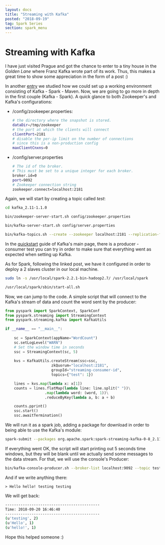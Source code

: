 ```yaml
---
layout: docs
title: "Streaming with Kafka"
posted: "2018-09-19"
tag: Spark Series
section: spark_menu
---
```


# Streaming with Kafka

I have just visited Prague and got the chance to enter to a tiny house in the *Golden Lane* where Franz Kafka wrote part of its work. Thus, this makes a great time to show some appreciation in the form of a post :)

In another [entry](https://pmbrull.github.io/microsite/content/spark/playing-with-streams.html) we studied how we could set up a working environment consisting of Kafka - Spark - Maven. Now, we are going to go more in depth in the first couple (Kafka - Spark).  A quick glance to both Zookeeper's and Kafka's configurations:

* /config/zookeeper.properties:

  ```bash
  # the directory where the snapshot is stored.
  dataDir=/tmp/zookeeper
  # the port at which the clients will connect
  clientPort=2181
  # disable the per-ip limit on the number of connections
  # since this is a non-production config
  maxClientCnxns=0
  ```

* /config/server.properties

  ```bash
  # The id of the broker. 
  # This must be set to a unique integer for each broker.
  broker.id=0
  port=9092
  # Zookeeper connection string
  zookeeper.connect=localhost:2181
  ```

Again, we will start by creating a topic called *test*:

```bash
cd kafka_2.11-1.1.0

bin/zookeeper-server-start.sh config/zookeeper.properties

bin/kafka-server-start.sh config/server.properties

bin/kafka-topics.sh --create --zookeeper localhost:2181 --replication-factor 1 --partitions 1 --topic test
```

In the [quickstart](https://kafka.apache.org/quickstart) guide of Kafka's main page, there is a producer - consumer test you can try in order to make sure that everything went as expected when setting up Kafka. 

As for Spark, following the linked post, we have it configured in order to deploy a 2 slaves cluster in our local machine.

```bash
sudo ln -s /usr/local/spark-2.2.1-bin-hadoop2.7/ /usr/local/spark

/usr/local/spark/sbin/start-all.sh
```

Now, we can jump to the code. A simple script that will connect to the Kafka's stream of data and count the word sent by the producer:

```python
from pyspark import SparkContext, SparkConf
from pyspark.streaming import StreamingContext
from pyspark.streaming.kafka import KafkaUtils

if __name__ == "__main__":
  
    sc = SparkContext(appName="WordCount")
    sc.setLogLevel("WARN")
    # Set the window time in seconds
    ssc = StreamingContext(sc, 5)
    
    kvs = KafkaUtils.createStream(ssc=ssc,
                     zkQuorum="localhost:2181",
                     groupId="streaming-consumer-id",
                     topics={"test": 1}) 

    lines = kvs.map(lambda x: x[1])
    counts = lines.flatMap(lambda line: line.split(" "))\
                  .map(lambda word: (word, 1))\
                  .reduceByKey(lambda a, b: a + b)

    counts.pprint()
    ssc.start()
    ssc.awaitTermination()
```

We will run it as a spark job, adding a package for download in order to being able to use the Kafka's module:

```bash
spark-submit --packages org.apache.spark:spark-streaming-kafka-0-8_2.11:2.3.1 kafka-test.py
```

If everything went OK, the script will start printing out 5 seconds time windows, but they will be blank until we actually send some messages to the data stream. For that, we will use the console's Producer:

```bash
bin/kafka-console-producer.sh --broker-list localhost:9092 --topic test
```

And if we write anything there:

```
> Hello hello! testing testing
```

We will get back:

```bash
-------------------------------------------
Time: 2018-09-20 16:46:40
-------------------------------------------
(u'testing', 2)
(u'Hello', 1)
(u'hello!', 1)
```

Hope this helped someone :)
